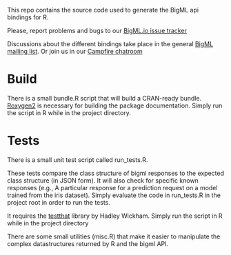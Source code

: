 This repo contains the source code used to generate the BigML api bindings 
for R.  

Please, report problems and bugs to our
[BigML.io issue tracker](https://github.com/bigmlcom/io/issues)

Discussions about the different bindings take place in the general
[BigML mailing list](http://groups.google.com/group/bigml). Or join us
in our [Campfire chatroom](https://bigmlinc.campfirenow.com/f20a0)

# Build #

There is a small bundle.R script that will build a CRAN-ready bundle.
[Roxygen2](http://cran.r-project.org/web/packages/roxygen2/index.html) is 
necessary for building the package documentation.  Simply run the script in 
R while in the project directory.

# Tests #

There is a small unit test script called run_tests.R.

These tests compare the class structure of bigml responses to the expected class structure (in JSON form). It will also check for specific known responses (e.g., A particular response for a prediction request on a model trained from the iris dataset). Simply evaluate the code in run_tests.R in the project root in order to run the tests.

It requires the [testthat](http://cran.r-project.org/web/packages/testthat/index.html) library by Hadley Wickham.  Simply run the script in R while in the project directory


There are some small utilities (misc.R) that make it easier to manipulate the complex datastructures returned by R and the bigml API.

